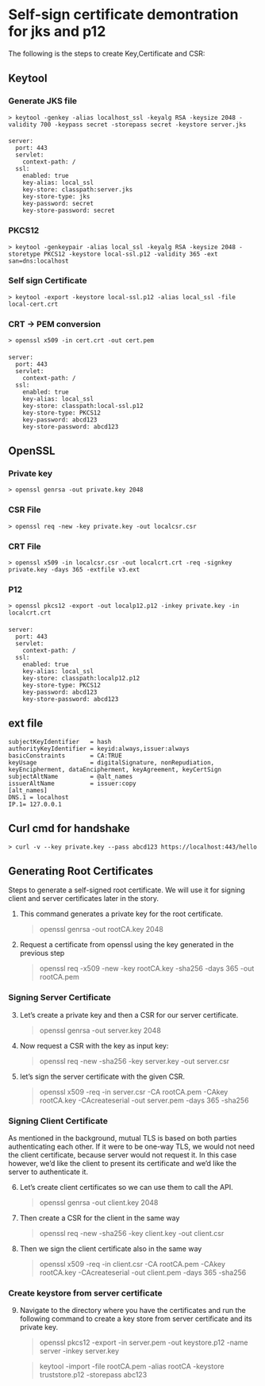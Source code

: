 # Self-sign certificate demontration for jks and p12 
The following is the steps to create Key,Certificate and CSR:

## Keytool
### Generate JKS file
    > keytool -genkey -alias localhost_ssl -keyalg RSA -keysize 2048 -validity 700 -keypass secret -storepass secret -keystore server.jks
####    
    server:
      port: 443
      servlet:
        context-path: /
      ssl:
        enabled: true
        key-alias: local_ssl
        key-store: classpath:server.jks
        key-store-type: jks
        key-password: secret
        key-store-password: secret

### PKCS12
    > keytool -genkeypair -alias local_ssl -keyalg RSA -keysize 2048 -storetype PKCS12 -keystore local-ssl.p12 -validity 365 -ext san=dns:localhost
### Self sign Certificate
    > keytool -export -keystore local-ssl.p12 -alias local_ssl -file local-cert.crt
### CRT -> PEM conversion
    > openssl x509 -in cert.crt -out cert.pem
####
    server:
      port: 443
      servlet:
        context-path: /
      ssl:
        enabled: true
        key-alias: local_ssl
        key-store: classpath:local-ssl.p12
        key-store-type: PKCS12
        key-password: abcd123
        key-store-password: abcd123

## OpenSSL
### Private key
    > openssl genrsa -out private.key 2048
### CSR File
    > openssl req -new -key private.key -out localcsr.csr
### CRT File
    > openssl x509 -in localcsr.csr -out localcrt.crt -req -signkey private.key -days 365 -extfile v3.ext
### P12
    > openssl pkcs12 -export -out localp12.p12 -inkey private.key -in localcrt.crt
####
    server:
      port: 443
      servlet:
        context-path: /
      ssl:
        enabled: true
        key-alias: local_ssl
        key-store: classpath:localp12.p12
        key-store-type: PKCS12
        key-password: abcd123
        key-store-password: abcd123

## ext file

    subjectKeyIdentifier   = hash
    authorityKeyIdentifier = keyid:always,issuer:always
    basicConstraints       = CA:TRUE
    keyUsage               = digitalSignature, nonRepudiation, keyEncipherment, dataEncipherment, keyAgreement, keyCertSign
    subjectAltName         = @alt_names
    issuerAltName          = issuer:copy
    [alt_names]
    DNS.1 = localhost
    IP.1= 127.0.0.1

## Curl cmd for handshake
    > curl -v --key private.key --pass abcd123 https://localhost:443/hello


## Generating Root Certificates
Steps to generate a self-signed root certificate. We will use it for signing client and server certificates later in the story.
1.	This command generates a private key for the root certificate.
       
    > openssl genrsa -out rootCA.key 2048
2.	Request a certificate from openssl using the key generated in the previous step
      
    > openssl req -x509 -new -key rootCA.key -sha256 -days 365 -out rootCA.pem
      
### Signing Server Certificate
3.	Let’s create a private key and then a CSR for our server certificate.
      
    > openssl genrsa -out server.key 2048
4.	Now request a CSR with the key as input key:
      
    > openssl req -new -sha256 -key server.key -out server.csr
5.	let’s sign the server certificate with the given CSR.

    > openssl x509 -req -in server.csr -CA rootCA.pem -CAkey rootCA.key -CAcreateserial -out server.pem -days 365 -sha256

### Signing Client Certificate
As mentioned in the background, mutual TLS is based on both parties authenticating each other. If it were to be one-way TLS, we would not need the client certificate, because server would not request it. In this case however, we’d like the client to present its certificate and we’d like the server to authenticate it.

6.  Let’s create client certificates so we can use them to call the API. 

    > openssl genrsa -out client.key 2048

7.	Then create a CSR for the client in the same way
      
    > openssl req -new -sha256 -key client.key -out client.csr
8.	Then we sign the client certificate also in the same way
      
    > openssl x509 -req -in client.csr -CA rootCA.pem -CAkey rootCA.key -CAcreateserial -out client.pem -days 365 -sha256

### Create keystore from server certificate
9.	Navigate to the directory where you have the certificates and run the following command to create a key store from server certificate and its private key.
      
    > openssl pkcs12 -export -in server.pem -out keystore.p12 -name server -inkey server.key
     
    > keytool -import -file rootCA.pem -alias rootCA -keystore truststore.p12 -storepass abc123
